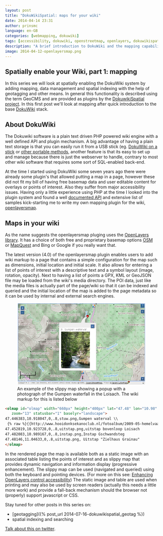 ```yaml
---
layout: post
title: "DokuWikiSpatial: maps for your wiki"
date: 2014-04-14 23:31
author: prinsmc
language: en-GB
categories: [webmapping, dokuwiki]
tags: [accessibility, dokuwiki, openstreetmap, openlayers, dokuwikispatial, GeoCMS]
description: "A brief introduction to DokuWiki and the mapping capabilities provided by the openlayersmap plugin."
image: 2014-04-12-openlayersmap.png
---
```


## Spatially enable your Wiki, part 1: mapping

In this series we will look at spatially enabling the DokuWiki system by adding mapping, 
data management and spatial indexing with the help of geotagging and other means. 
In general this functionality is described using the term GeoCMS and are provided as plugins by the [DokuwikiSpatial project](http://dokuwikispatial.sourceforge.net/). 
In this first post we'll look at mapping after quick introduction to the base 
[DokuWiki](https://www.dokuwiki.org/) stack.


## About DokuWiki

The Dokuwiki software is a plain text driven PHP powered wiki engine with a well defined API 
and plugin mechanism. A big advantage of having a plain text storage is that you can easily run it from a 
USB stick (eg. [DokuWiki on a stick](https://www.dokuwiki.org/install:dokuwiki_on_a_stick) or 
[other portable methods](https://www.dokuwiki.org/install?s[]=portable#alternative_install_methods), another 
feature is that its easy to set up and manage because there is just the webserver to handle, contrary to most other 
wiki software that requires some sort of SQL-enabled back-end.

At the time I started using DokuWiki some seven years ago there were already some plugin's that allowed 
putting a map in a page, however these did not fit my bill of having free basemap data and user editable 
content for overlays or points of interest. Also they suffer from major accessibility issues. 
Having only a little experience using PHP at the time I looked into the plugin system and 
found a well [documented API](http://xref.dokuwiki.org/reference/dokuwiki/nav.html?index.html) 
and extensive list of samples kick-starting me to write my own mapping plugin for the wiki, 
[openlayersmap](https://www.dokuwiki.org/plugin:openlayersmap).

## Maps in your wiki

As the name suggests the openlayersmap pluging uses the [OpenLayers library](http://openlayers.org).
It has a choice of both free and proprietary basemap options [OSM](http://www.openstreetmap.org/about) or 
[MapQuest](http://developer.mapquest.com/web/products/open/map) and Bing or Google if you really want that.

The latest version (4.0) of the openlayersmap plugin enables users to add wiki markup to a page that contains 
a simple configuration for the map such as dimensions, initial location and initial scale. It also allows
for entering a list of points of interest with a descriptive text and a symbol layout (image, rotation, opacity).
Next to having a list of points a GPX, KML or GeoJSON file may be loaded from the wiki's media directory.
The POI data, just like the media files is actually part of the page/wiki so that it can be indexed and queried 
and the initial location of the map is added to the page metadata so it can be used by internal and external search engines.

<figure>
  <img src="/img/2014-04-12-openlayersmap.png" alt="screen capture an example map">
  <figcaption>An example of the slippy map showing a popup with a photograph of the Gumpen waterfall in the Loisach. The wiki markup for this is listed below</figcaption>
</figure>

``` html
<olmap id="olmap" width="660px" height="400px" lat="47.48" lon="10.98" 
   zoom="13" statusbar="1" baselyr="landscape">
47.446383,10.918047,0,.8,stuw.png,Gumpen waterval \\ 
 {% raw %}{{http://www.hooidonksekanoclub.nl/fotoalbum/2009-05-hemelvaart/slides/IMG_7114.jpg?150|Gumpen waterval gezien van stroomaf"}}{% endraw %}
47.452819,10.923728,0,.8,uitstap.png,uitstap bovenloop Loisach
47.482083,10.989167,0,.8,instap.png,Instap Gschwandsteg
47.48146,11.04633,0,.8,uitstap.png, Uitstap "Zielhaus Grainau"
</olmap>
```

In the rendered page the map is available both as a static image with an associated table listing the points of interest 
and as slippy map that provides dynamic navigation and information display (progressive enhancement). 
The slippy map can be used (navigated and queried) using both the keyboard and pointing devices. 
(For more on this see: [Enhancing OpenLayers control accessibility](/blog/accessibility/webmapping/2014-02-14/enhancing-openlayers-controls.html))
The static image and table are used when printing and may also be used by screen readers (actually this needs a little more work)
and provide a fall-back mechanism should the browser not (properly) support javascript or CSS.

Stay tuned for other posts in this series on:

  - [geotagging]({% post_url 2014-07-16-dokuwikispatial_geotag %})
  - spatial indexing and searching

[Talk about this on twitter](https://twitter.com/GeoDiensten/status/455822576007528448).
